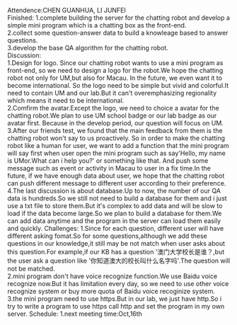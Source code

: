 Attendence:CHEN GUANHUA, LI JUNFEI  
Finished: 
1.complete building the server for the chatting robot and develop a simple mini program which is a chatting box as the front-end.   
2.collect some question-answer data to build a knowleage based to answer questions.   
3.develop the base QA algorithm for the chatting robot.  
Discussion:   
1.Design for logo. Since our chatting robot wants to use a mini program as front-end, so we need to design a logo for the robot.We hope the chatting robot not only for UM,but also for Macau. In the future, we even want it to become international. So the logo need to be simple but vivid and colorful.It need to contain UM and our lab.But it can't overemphasizing regionality which means it need to be international.   
2.Comfirm the avatar.Except the logo, we need to choice a avatar for the chatting robot.We plan to use UM school badge or our lab badge as our avatar first. Because in the develop period, our question will focus on UM.  
3.After our friends test, we found that the main feedback from them is the chatting robot won't say to us proactively. So in order to make the chatting robot like a human for user, we want to add a function that the mini program will say first when user open the mini program such as say'Hello, my name is UMor.What can i help you?' or something like that. And push some message such as event or activity in Macau to user in a fix time.In the future, if we have enough data about user, we hope that the chatting robot can push different message to different user according to their preference.   
4.The last discussion is about database.Up to now, the number of our QA data is hundreds.So we still not need to build a database for them and i just use a txt file to store them.But it's complex to add data and will be slow to load if the data become large.So we plan to build a database for them.We can add data anytime and the program in the server can load them easily and quickly. 
Challenges: 
1.Since for each question, different user will have different asking fomat.So for some questions,although we add these questions in our knowledge,it still may be not match when user asks about this question.For example,if our KB has a question '澳门大学校长是谁？,but the user ask a question like '你知道澳大的校长叫什么名字吗'.The question will not be matched.  
2.mini program don't have voice recognize function.We use Baidu voice recognize now.But it has limitation every day, so we need to use other voice recognize system or buy more quota of Baidu voice recoginize system.   
3.the mini program need to use https.But in our lab, we just have http.So i try to write a program to use https call http and set the program in my own server. 
Schedule: 
1.next meeting time:Oct,16th  
